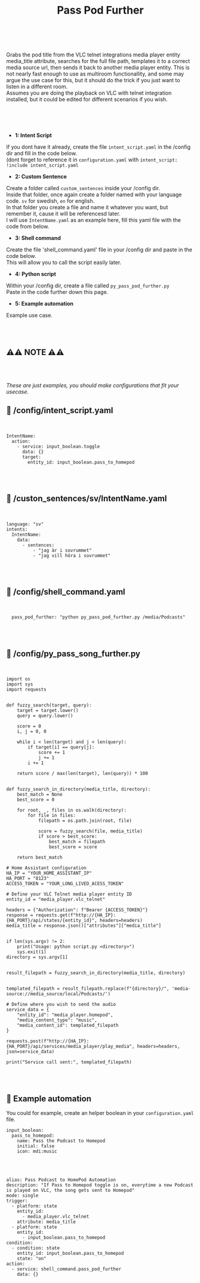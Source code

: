 
<h1 align="center">
<br>

Pass Pod Further

</h1><br>
<br><br>

Grabs the pod title from the VLC telnet integrations media player entity media_title attribute, searches for the full file path, templates it to a correct media source url, then sends it back to another media player entity. This is not nearly fast enough to use as multiroom functionallity, and some may argue the use case for this, but it should do the trick if you just want to listen in a different room.  
Assumes you are doing the playback on VLC with telnet integration installed, but it could be edited for different scenarios if you wish.  

<br><br><br>


- **1: Intent Script** <br>

If you dont have it already, create the file `intent_script.yaml` in the /config dir and fill in the code below.<br>
(dont forget to reference it in `configuration.yaml` with `intent_script: !include intent_script.yaml`<br> 

- **2: Custom Sentence** <br>

Create a folder called `custom_sentences` inside your /config dir.<br>
Inside that folder, once again create a folder named with your language code. `sv` for swedish, `en` for english.<br>
In that folder you create a file and name it whatever you want, but remember it, cause it will be referencesd later.<br>
I will use `IntentName.yaml` as an example here, fill this yaml file with the code from below. <br>


- **3: Shell command** <br>

Create the file 'shell_command.yaml' file in your /config dir and paste in the code below.  
This will allow you to call the script easily later.  

- **4: Python script** <br>

Within your /config dir, create a file called `py_pass_pod_further.py` <br>
Paste in the code further down this page. <br>

- **5: Example automation** <br>

Example use case.  

<br><br>



## **⚠️⚠️ NOTE ⚠️⚠️** <br><br><br>

_These are just examples, you should make configurations that fit your usecase._



## 🦆 /config/intent_script.yaml <br>


<br>


```
IntentName:
  action:
    - service: input_boolean.toggle
      data: {}
      target:
        entity_id: input_boolean.pass_to_homepod
```

<br><br>


## 🦆 /custon_sentences/sv/IntentName.yaml <br>


<br>

```
language: "sv"
intents:
  IntentName:
    data:
      - sentences:
          - "jag är i sovrummet"
          - "jag vill höra i sovrummet"
```

<br><br>


## 🦆 /config/shell_command.yaml <br>


<br>


```
  pass_pod_further: "python py_pass_pod_further.py /media/Podcasts" 
```

<br><br>


## 🦆 /config/py_pass_song_further.py <br>


<br>


```
import os
import sys
import requests


def fuzzy_search(target, query):
    target = target.lower()
    query = query.lower()
    
    score = 0
    i, j = 0, 0

    while i < len(target) and j < len(query):
        if target[i] == query[j]:
            score += 1
            j += 1
        i += 1

    return score / max(len(target), len(query)) * 100


def fuzzy_search_in_directory(media_title, directory):
    best_match = None
    best_score = 0

    for root, _, files in os.walk(directory):
        for file in files:
            filepath = os.path.join(root, file)

            score = fuzzy_search(file, media_title)
            if score > best_score:
                best_match = filepath
                best_score = score

    return best_match

# Home Assistant configuration
HA_IP = "YOUR_HOME_ASSISTANT_IP"
HA_PORT = "8123"
ACCESS_TOKEN = "YOUR_LONG_LIVED_ACESS_TOKEN"

# Define your VLC Telnet media player entity ID
entity_id = "media_player.vlc_telnet"

headers = {"Authorization": f"Bearer {ACCESS_TOKEN}"}
response = requests.get(f"http://{HA_IP}:{HA_PORT}/api/states/{entity_id}", headers=headers)
media_title = response.json()["attributes"]["media_title"]


if len(sys.argv) != 2:
    print("Usage: python script.py <directory>")
    sys.exit(1)
directory = sys.argv[1]


result_filepath = fuzzy_search_in_directory(media_title, directory)


templated_filepath = result_filepath.replace(f"{directory}/", 'media-source://media_source/local/Podcasts/')

# Define where you wish to send the audio
service_data = {
    "entity_id": "media_player.homepod",
    "media_content_type": "music",
    "media_content_id": templated_filepath
}

requests.post(f"http://{HA_IP}:{HA_PORT}/api/services/media_player/play_media", headers=headers, json=service_data)

print("Service call sent:", templated_filepath)

```

<br><br>



## 🦆 Example automation <br>


You could for example, create an helper boolean in your `configuration.yaml` file.  
```
input_boolean:
  pass_to_homepod:
    name: Pass the Podcast to Homepod
    initial: false
    icon: mdi:music
```  

<br><br>


```
alias: Pass Podcast to HomePod Automation
description: "If Pass to Homepod toggle is on, everytime a new Podcast is played on VLC, the song gets sent to Homepod"
mode: single
trigger:
  - platform: state
    entity_id:
      - media_player.vlc_telnet
    attribute: media_title
  - platform: state
    entity_id:
      - input_boolean.pass_to_homepod    
condition:
  - condition: state
    entity_id: input_boolean.pass_to_homepod
    state: "on"
action:
  - service: shell_command.pass_pod_further
    data: {}
```

<br><br>

